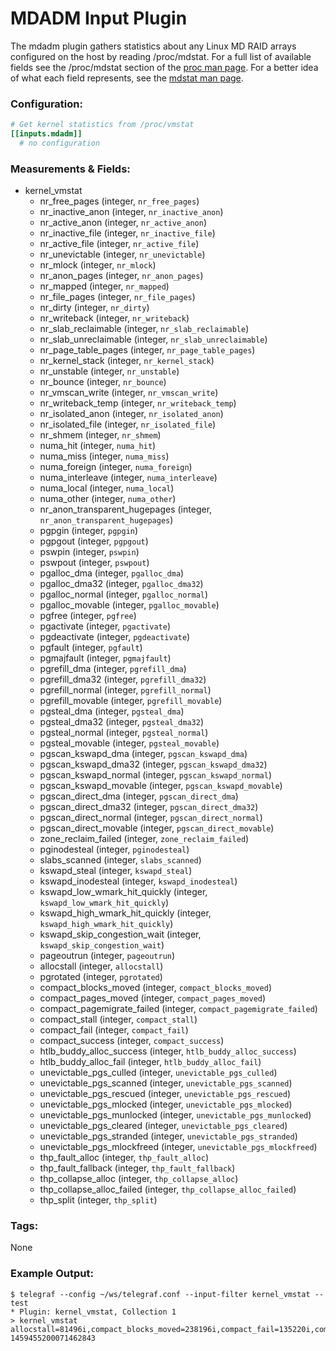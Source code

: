 # MDADM Input Plugin

The mdadm plugin gathers statistics about any Linux MD RAID arrays configured on the host
by reading /proc/mdstat. For a full list of available fields see the 
/proc/mdstat section of the [proc man page](http://man7.org/linux/man-pages/man5/proc.5.html).
For a better idea of what each field represents, see the 
[mdstat man page](https://raid.wiki.kernel.org/index.php/Mdstat).


### Configuration:

```toml
# Get kernel statistics from /proc/vmstat
[[inputs.mdadm]]
  # no configuration
```

### Measurements & Fields:

- kernel_vmstat
    - nr_free_pages (integer, `nr_free_pages`)
    - nr_inactive_anon (integer, `nr_inactive_anon`)
    - nr_active_anon (integer, `nr_active_anon`)
    - nr_inactive_file (integer, `nr_inactive_file`)
    - nr_active_file (integer, `nr_active_file`)
    - nr_unevictable (integer, `nr_unevictable`)
    - nr_mlock (integer, `nr_mlock`)
    - nr_anon_pages (integer, `nr_anon_pages`)
    - nr_mapped (integer, `nr_mapped`)
    - nr_file_pages (integer, `nr_file_pages`)
    - nr_dirty (integer, `nr_dirty`)
    - nr_writeback (integer, `nr_writeback`)
    - nr_slab_reclaimable (integer, `nr_slab_reclaimable`)
    - nr_slab_unreclaimable (integer, `nr_slab_unreclaimable`)
    - nr_page_table_pages (integer, `nr_page_table_pages`)
    - nr_kernel_stack (integer, `nr_kernel_stack`)
    - nr_unstable (integer, `nr_unstable`)
    - nr_bounce (integer, `nr_bounce`)
    - nr_vmscan_write (integer, `nr_vmscan_write`)
    - nr_writeback_temp (integer, `nr_writeback_temp`)
    - nr_isolated_anon (integer, `nr_isolated_anon`)
    - nr_isolated_file (integer, `nr_isolated_file`)
    - nr_shmem (integer, `nr_shmem`)
    - numa_hit (integer, `numa_hit`)
    - numa_miss (integer, `numa_miss`)
    - numa_foreign (integer, `numa_foreign`)
    - numa_interleave (integer, `numa_interleave`)
    - numa_local (integer, `numa_local`)
    - numa_other (integer, `numa_other`)
    - nr_anon_transparent_hugepages (integer, `nr_anon_transparent_hugepages`)
    - pgpgin (integer, `pgpgin`)
    - pgpgout (integer, `pgpgout`)
    - pswpin (integer, `pswpin`)
    - pswpout (integer, `pswpout`)
    - pgalloc_dma (integer, `pgalloc_dma`)
    - pgalloc_dma32 (integer, `pgalloc_dma32`)
    - pgalloc_normal (integer, `pgalloc_normal`)
    - pgalloc_movable (integer, `pgalloc_movable`)
    - pgfree (integer, `pgfree`)
    - pgactivate (integer, `pgactivate`)
    - pgdeactivate (integer, `pgdeactivate`)
    - pgfault (integer, `pgfault`)
    - pgmajfault (integer, `pgmajfault`)
    - pgrefill_dma (integer, `pgrefill_dma`)
    - pgrefill_dma32 (integer, `pgrefill_dma32`)
    - pgrefill_normal (integer, `pgrefill_normal`)
    - pgrefill_movable (integer, `pgrefill_movable`)
    - pgsteal_dma (integer, `pgsteal_dma`)
    - pgsteal_dma32 (integer, `pgsteal_dma32`)
    - pgsteal_normal (integer, `pgsteal_normal`)
    - pgsteal_movable (integer, `pgsteal_movable`)
    - pgscan_kswapd_dma (integer, `pgscan_kswapd_dma`)
    - pgscan_kswapd_dma32 (integer, `pgscan_kswapd_dma32`)
    - pgscan_kswapd_normal (integer, `pgscan_kswapd_normal`)
    - pgscan_kswapd_movable (integer, `pgscan_kswapd_movable`)
    - pgscan_direct_dma (integer, `pgscan_direct_dma`)
    - pgscan_direct_dma32 (integer, `pgscan_direct_dma32`)
    - pgscan_direct_normal (integer, `pgscan_direct_normal`)
    - pgscan_direct_movable (integer, `pgscan_direct_movable`)
    - zone_reclaim_failed (integer, `zone_reclaim_failed`)
    - pginodesteal (integer, `pginodesteal`)
    - slabs_scanned (integer, `slabs_scanned`)
    - kswapd_steal (integer, `kswapd_steal`)
    - kswapd_inodesteal (integer, `kswapd_inodesteal`)
    - kswapd_low_wmark_hit_quickly (integer, `kswapd_low_wmark_hit_quickly`)
    - kswapd_high_wmark_hit_quickly (integer, `kswapd_high_wmark_hit_quickly`)
    - kswapd_skip_congestion_wait (integer, `kswapd_skip_congestion_wait`)
    - pageoutrun (integer, `pageoutrun`)
    - allocstall (integer, `allocstall`)
    - pgrotated (integer, `pgrotated`)
    - compact_blocks_moved (integer, `compact_blocks_moved`)
    - compact_pages_moved (integer, `compact_pages_moved`)
    - compact_pagemigrate_failed (integer, `compact_pagemigrate_failed`)
    - compact_stall (integer, `compact_stall`)
    - compact_fail (integer, `compact_fail`)
    - compact_success (integer, `compact_success`)
    - htlb_buddy_alloc_success (integer, `htlb_buddy_alloc_success`)
    - htlb_buddy_alloc_fail (integer, `htlb_buddy_alloc_fail`)
    - unevictable_pgs_culled (integer, `unevictable_pgs_culled`)
    - unevictable_pgs_scanned (integer, `unevictable_pgs_scanned`)
    - unevictable_pgs_rescued (integer, `unevictable_pgs_rescued`)
    - unevictable_pgs_mlocked (integer, `unevictable_pgs_mlocked`)
    - unevictable_pgs_munlocked (integer, `unevictable_pgs_munlocked`)
    - unevictable_pgs_cleared (integer, `unevictable_pgs_cleared`)
    - unevictable_pgs_stranded (integer, `unevictable_pgs_stranded`)
    - unevictable_pgs_mlockfreed (integer, `unevictable_pgs_mlockfreed`)
    - thp_fault_alloc (integer, `thp_fault_alloc`)
    - thp_fault_fallback (integer, `thp_fault_fallback`)
    - thp_collapse_alloc (integer, `thp_collapse_alloc`)
    - thp_collapse_alloc_failed (integer, `thp_collapse_alloc_failed`)
    - thp_split (integer, `thp_split`)

### Tags:

None

### Example Output:

```
$ telegraf --config ~/ws/telegraf.conf --input-filter kernel_vmstat --test
* Plugin: kernel_vmstat, Collection 1
> kernel_vmstat allocstall=81496i,compact_blocks_moved=238196i,compact_fail=135220i,compact_pagemigrate_failed=0i,compact_pages_moved=6370588i,compact_stall=142092i,compact_success=6872i,htlb_buddy_alloc_fail=0i,htlb_buddy_alloc_success=0i,kswapd_high_wmark_hit_quickly=25439i,kswapd_inodesteal=29770874i,kswapd_low_wmark_hit_quickly=8756i,kswapd_skip_congestion_wait=0i,kswapd_steal=291534428i,nr_active_anon=2515657i,nr_active_file=2244914i,nr_anon_pages=1358675i,nr_anon_transparent_hugepages=2034i,nr_bounce=0i,nr_dirty=5690i,nr_file_pages=5153546i,nr_free_pages=78730i,nr_inactive_anon=426259i,nr_inactive_file=2366791i,nr_isolated_anon=0i,nr_isolated_file=0i,nr_kernel_stack=579i,nr_mapped=558821i,nr_mlock=0i,nr_page_table_pages=11115i,nr_shmem=541689i,nr_slab_reclaimable=459806i,nr_slab_unreclaimable=47859i,nr_unevictable=0i,nr_unstable=0i,nr_vmscan_write=6206i,nr_writeback=0i,nr_writeback_temp=0i,numa_foreign=0i,numa_hit=5113399878i,numa_interleave=35793i,numa_local=5113399878i,numa_miss=0i,numa_other=0i,pageoutrun=505006i,pgactivate=375664931i,pgalloc_dma=0i,pgalloc_dma32=122480220i,pgalloc_movable=0i,pgalloc_normal=5233176719i,pgdeactivate=122735906i,pgfault=8699921410i,pgfree=5359765021i,pginodesteal=9188431i,pgmajfault=122210i,pgpgin=219717626i,pgpgout=3495885510i,pgrefill_dma=0i,pgrefill_dma32=1180010i,pgrefill_movable=0i,pgrefill_normal=119866676i,pgrotated=60620i,pgscan_direct_dma=0i,pgscan_direct_dma32=12256i,pgscan_direct_movable=0i,pgscan_direct_normal=31501600i,pgscan_kswapd_dma=0i,pgscan_kswapd_dma32=4480608i,pgscan_kswapd_movable=0i,pgscan_kswapd_normal=287857984i,pgsteal_dma=0i,pgsteal_dma32=4466436i,pgsteal_movable=0i,pgsteal_normal=318463755i,pswpin=2092i,pswpout=6206i,slabs_scanned=93775616i,thp_collapse_alloc=24857i,thp_collapse_alloc_failed=102214i,thp_fault_alloc=346219i,thp_fault_fallback=895453i,thp_split=9817i,unevictable_pgs_cleared=0i,unevictable_pgs_culled=1531i,unevictable_pgs_mlocked=6988i,unevictable_pgs_mlockfreed=0i,unevictable_pgs_munlocked=6988i,unevictable_pgs_rescued=5426i,unevictable_pgs_scanned=0i,unevictable_pgs_stranded=0i,zone_reclaim_failed=0i 1459455200071462843 
```
